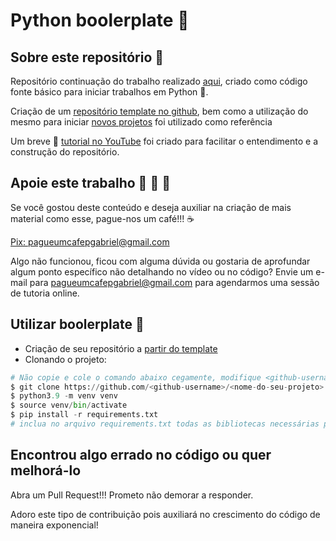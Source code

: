Python boolerplate :ramen:
===

## Sobre este repositório :open_book:

Repositório continuação do trabalho realizado [aqui](https://github.com/gabrielbdornas/python-boolerplate), criado como código fonte básico para iniciar trabalhos em Python :snake:.

Criação de um [repositório template no github](https://docs.github.com/en/github/creating-cloning-and-archiving-repositories/creating-a-repository-on-github/creating-a-template-repository), bem como a utilização do mesmo para iniciar [novos projetos](https://docs.github.com/en/github/creating-cloning-and-archiving-repositories/creating-a-repository-on-github/creating-a-new-repository) foi utilizado como referência

Um breve :movie_camera: [tutorial no YouTube](https://youtu.be/HObvXFlz4Ds) foi criado para facilitar o entendimento e a construção do repositório.


## Apoie este trabalho :money_with_wings: :money_with_wings: :money_with_wings:

Se você gostou deste conteúdo e deseja auxiliar na criação de mais material como esse, pague-nos um café!!! :coffee:

[Pix: pagueumcafepgabriel@gmail.com](https://iti.itau/transacoes?t=link&h=f5fa1d7a-d3cd-4502-b62f-3eac451528a6)

Algo não funcionou, ficou com alguma dúvida ou gostaria de aprofundar algum ponto específico não detalhando no vídeo ou no código? Envie um e-mail para pagueumcafepgabriel@gmail.com para agendarmos uma sessão de tutoria online.

## Utilizar boolerplate :open_book:

- Criação de seu repositório a [partir do template](https://github.com/gabrielbdornas/python-boolerplate-template/generate)
- Clonando o projeto:

```Python
# Não copie e cole o comando abaixo cegamente, modifique <github-username> e <nome-do-seu-projeto>
$ git clone https://github.com/<github-username>/<nome-do-seu-projeto>
$ python3.9 -m venv venv
$ source venv/bin/activate
$ pip install -r requirements.txt
# inclua no arquivo requirements.txt todas as bibliotecas necessárias p seu projeto
```

## Encontrou algo errado no código ou quer melhorá-lo

Abra um Pull Request!!! Prometo não demorar a responder.

Adoro este tipo de contribuição pois auxiliará no crescimento do código de maneira exponencial!
